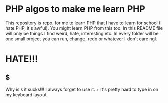 # PHP algos to make me learn PHP

This repository is repo. for me to learn PHP that I have to learn for school (I hate PHP, it's awful). You might learn PHP from this too.
In this README file will only be things I find weird, hate, interesting etc. In every folder will be one small project you can run, change, redo or whatever
I don't care ngl.

# HATE!!!

## $

Why is `$` it sucks!!! I always forget to use it. + It's pretty hard to type in on my keyboard layout.